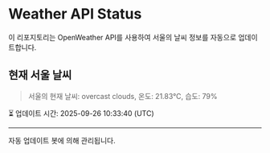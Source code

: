 
# Weather API Status

이 리포지토리는 OpenWeather API를 사용하여 서울의 날씨 정보를 자동으로 업데이트합니다.

## 현재 서울 날씨
> 서울의 현재 날씨: overcast clouds, 온도: 21.83°C, 습도: 79%

⏳ 업데이트 시간: 2025-09-26 10:33:40 (UTC)

---
자동 업데이트 봇에 의해 관리됩니다.
